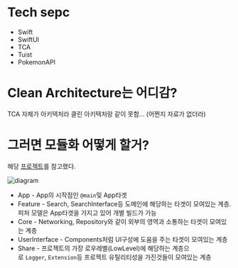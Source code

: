 # Tech sepc

- Swift
- SwiftUI
- TCA
- Tuist
- PokemonAPI
# Clean Architecture는 어디감?

TCA 자체가 아키텍처라 클린 아키텍처랑 같이 못함... (어쩐지 자료가 없더라)

# 그러면 모듈화 어떻게 할거?

해당 [프로젝트](https://github.com/devyhan/AppStroreSearch)를 참고했다. 

![diagram](https://github.com/devyhan/AppStroreSearch/raw/main/GithubResources/Architecture.png)

- App - App의 시작점인 `@main`및 App타겟
- Feature - Search, SearchInterface등 도메인에 해당하는 타겟이 모여있는 계층. 피처 모델은 App타겟을 가지고 있어 개별 빌드가 가능
- Core - Networking, Repository와 같이 외부의 영역과 소통하는 타겟이 모여있는 계층
- UserInterface - Components처럼 UI구성에 도움을 주는 타겟이 모여있는 계층
- Share - 프로젝트의 가장 로우레벨(LowLevel)에 해당하는 계층으로 `Logger`, `Extension`등 프로젝트 유틸리티성을 가진것들이 모여있는 계층